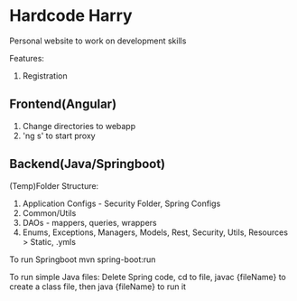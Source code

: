# Hardcode Harry
Personal website to work on development skills

Features:
1. Registration

## Frontend(Angular)
1. Change directories to webapp
2. 'ng s' to start proxy

## Backend(Java/Springboot)
(Temp)Folder Structure: 
1. Application Configs - Security Folder, Spring Configs
2. Common/Utils
3. DAOs - mappers, queries, wrappers
4. Enums, Exceptions, Managers, Models, Rest, Security, Utils, Resources > Static, .ymls

To run Springboot
mvn spring-boot:run

To run simple Java files: Delete Spring code, cd to file, javac {fileName} to create a class file, then 
java {fileName} to run it